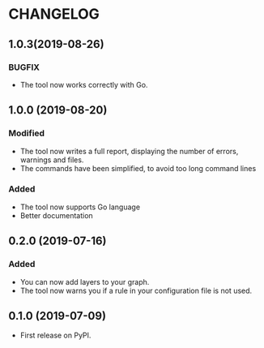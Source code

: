 # CHANGELOG

## 1.0.3(2019-08-26)

### BUGFIX

- The tool now works correctly with Go.

## 1.0.0 (2019-08-20)

### Modified

- The tool now writes a full report, displaying the number of errors, warnings and files.
- The commands have been simplified, to avoid too long command lines

### Added

- The tool now supports Go language
- Better documentation

## 0.2.0 (2019-07-16)

### Added

- You can now add layers to your graph.
- The tool now warns you if a rule in your configuration file is not used.

## 0.1.0 (2019-07-09)

- First release on PyPI.
